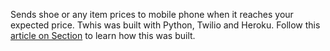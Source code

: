 Sends shoe or any item prices to mobile phone when it reaches your expected price. Twhis was built with Python, Twilio and Heroku.
Follow this [article on Section](https://www.section.io/engineering-education/price-tracker-with-python-selenium-twilio/) to learn how this was built.
